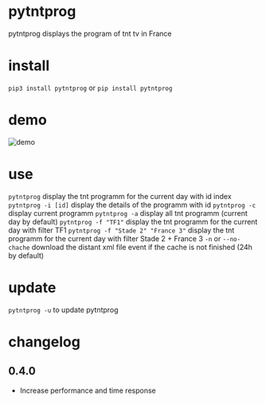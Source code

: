 # pytntprog

pytntprog displays the program of tnt tv in France

# install

``pip3 install pytntprog``
or
``pip install pytntprog``

# demo

![demo](https://user-images.githubusercontent.com/45128847/137587565-c2dc81ef-95ca-4312-89ae-e9085ac964c7.gif)

# use

``pytntprog`` display the tnt programm for the current day with id index
``pytntprog -i [id]`` display the details of the programm with id
``pytntprog -c`` display current programm
``pytntprog -a`` display all tnt programm (current day by default)
``pytntprog -f "TF1"`` display the tnt programm for the current day with filter TF1
``pytntprog -f "Stade 2" "France 3"`` display the tnt programm for the current day with filter Stade 2 + France 3
``-n`` or ``--no-chache`` download the distant xml file event if the cache is not finished (24h by default)

# update 

``pytntprog -u`` to update pytntprog

# changelog

## 0.4.0

- Increase performance and time response
